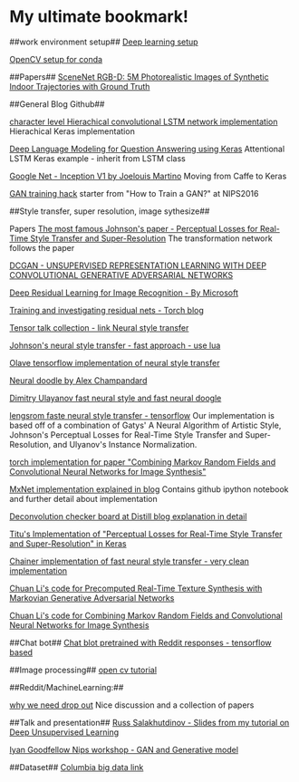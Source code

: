 # My ultimate bookmark!

##work environment setup##
[Deep learning setup](http://efavdb.com/deep-learning-with-jupyter-on-aws/)

[OpenCV setup for conda](http://stackoverflow.com/questions/23119413/how-to-install-python-opencv-through-conda)



##Papers##
[SceneNet RGB-D: 5M Photorealistic Images of Synthetic Indoor Trajectories with Ground Truth](http://robotvault.bitbucket.org/scenenet-rgbd.html)



##General Blog Github##

[character level Hierachical convolutional LSTM network implementation](https://offbit.github.io/how-to-read/)
Hierachical Keras implementation 

[Deep Language Modeling for Question Answering using Keras](http://benjaminbolte.com/blog/2016/keras-language-modeling.html)
Attentional LSTM Keras example - inherit from LSTM class

[Google Net - Inception V1 by Joelouis Martino](http://joelouismarino.github.io/blog_posts/blog_googlenet_keras.html) 
Moving from Caffe to Keras

[GAN training hack](https://github.com/soumith/ganhacks)
starter from "How to Train a GAN?" at NIPS2016


##Style transfer, super resolution, image sythesize##

Papers
[The most famous Johnson's paper - Perceptual Losses for Real-Time Style Transfer
and Super-Resolution](http://cs.stanford.edu/people/jcjohns/papers/eccv16/JohnsonECCV16.pdf) The transformation network follows the paper 

[DCGAN - UNSUPERVISED REPRESENTATION LEARNING WITH DEEP CONVOLUTIONAL GENERATIVE ADVERSARIAL NETWORKS](https://arxiv.org/pdf/1511.06434v2.pdf) 

[Deep Residual Learning for Image Recognition - By Microsoft](https://arxiv.org/pdf/1512.03385v1.pdf)

[Training and investigating residual nets - Torch blog ](http://torch.ch/blog/2016/02/04/resnets.html)


[Tensor talk collection - link Neural style transfer](https://tensortalk.com/?cat=neural-style-transfer)

[Johnson's neural style transfer - fast approach - use lua](https://github.com/jcjohnson/fast-neural-style)

[Olave tensorflow implementation of neural style transfer](https://github.com/OlavHN/fast-neural-style)

[Neural doodle by Alex Champandard](https://github.com/alexjc/neural-doodle)

[Dimitry Ulayanov fast neural style and fast neural doogle](http://dmitryulyanov.github.io/feed-forward-neural-doodle/)

[lengsrom faste neural style transfer - tensorflow](https://github.com/lengstrom/fast-style-transfer) 
Our implementation is based off of a combination of Gatys' A Neural Algorithm of Artistic Style, Johnson's Perceptual Losses for Real-Time Style Transfer and Super-Resolution, and Ulyanov's Instance Normalization.

[torch implementation for paper "Combining Markov Random Fields and Convolutional Neural Networks for Image Synthesis"](https://github.com/chuanli11/CNNMRF)

[MxNet implementation explained in blog](http://dmlc.ml/mxnet/2016/06/20/end-to-end-neural-style.html) Contains github ipython notebook and further detail about implementation

[Deconvolution checker board at Distill blog explanation in detail](http://distill.pub/2016/deconv-checkerboard/)

[Titu's Implementation of "Perceptual Losses for Real-Time Style Transfer and Super-Resolution" in Keras](https://github.com/titu1994/Fast-Neural-Style)

[Chainer implementation of fast neural style transfer - very clean implementation](https://github.com/yusuketomoto/chainer-fast-neuralstyle)

[Chuan Li's code for Precomputed Real-Time Texture Synthesis with Markovian Generative Adversarial Networks](https://github.com/chuanli11/MGANs)

[Chuan Li's code for Combining Markov Random Fields and Convolutional Neural Networks for Image Synthesis](https://github.com/chuanli11/CNNMRF)

##Chat bot##
[Chat blot pretrained with Reddit responses - tensorflow based](https://github.com/pender/chatbot-rnn)



##Image processing##
[open cv tutorial](https://opencv-python-tutroals.readthedocs.io/en/latest/py_tutorials/py_tutorials.html)



##Reddit/MachineLearning:##

[why we need drop out](https://www.reddit.com/r/MachineLearning/comments/5l3f1c/d_what_happened_to_dropout/)
Nice discussion and a collection of papers



##Talk and presentation##
[Russ Salakhutdinov - Slides from my tutorial on Deep Unsupervised Learning](http://www.cs.cmu.edu/~rsalakhu/talk_unsup.pdf)

[Iyan Goodfellow Nips workshop - GAN and Generative model](http://www.iangoodfellow.com/slides/2016-12-04-NIPS.pdf)



##Dataset##
[Columbia big data link](http://www.ee.columbia.edu/~cylin/course/bigdata/getdatasetinfo.html)
